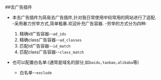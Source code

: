 ##去广告插件
- 本去广告插件为简易去广告插件,针对我日常使用中较常用的网站进行了适配.
-采用暴力穷举方式,简单粗暴.欢迎补充广告容器.
-穷举的方式分为四种:
    1. 精确id广告容器--`ad_ids`
    2. 精确class广告容器--`ad_classes`
    3. 匹配id广告容器--`id_match`
    4. 匹配class广告容器--`class_match`

- 也可以配置白名单:(通常是域名的部分,如`baidu,taobao,alibaba`等)
    - 白名单--`exclude`

